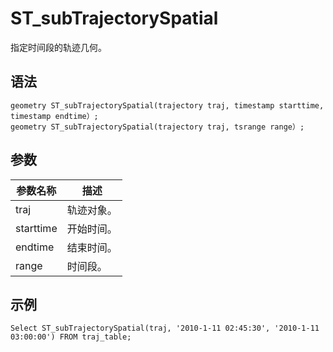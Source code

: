 # ST\_subTrajectorySpatial

指定时间段的轨迹几何。

## 语法

```
geometry ST_subTrajectorySpatial(trajectory traj, timestamp starttime, timestamp endtime）;
geometry ST_subTrajectorySpatial(trajectory traj, tsrange range）;
```

## 参数

|参数名称|描述|
|----|--|
|traj|轨迹对象。|
|starttime|开始时间。|
|endtime|结束时间。|
|range|时间段。|

## 示例

```
Select ST_subTrajectorySpatial(traj, '2010-1-11 02:45:30', '2010-1-11 03:00:00') FROM traj_table;
```

